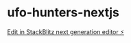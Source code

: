 # ufo-hunters-nextjs

[Edit in StackBlitz next generation editor ⚡️](https://stackblitz.com/~/github.com/fjfdepedro/ufo-hunters-nextjs)